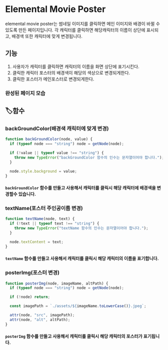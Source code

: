 # Elemental Movie Poster
elemental movie poster는 썸네일 이미지를 클릭하면 메인 이미지와 배경이 바뀔 수 있도록 만든 페이지입니다. 각 캐릭터를 클릭하면 해당캐릭터의 이름이 상단에 표시되고, 배경색 또한 캐릭터에 맞게 변경됩니다.

## 기능
1. 사용자가 캐릭터를 클릭하면 캐릭터의 이름을 화면 상단에 표기시킨다.
2. 클릭한 캐릭터 포스터의 배경색이 해당의 색상으로 변경되게한다.
3. 클릭한 포스터가 메인포스터로 변경되게한다.


### 완성된 페이지 모습




## 🏷️함수
### backGroundColor(배경색 캐릭터에 맞게 변경)
```js
function backGroundColor(node, value) {
  if (typeof node === "string") node = getNode(node);

  if (!value || typeof value !== "string") {
    throw new TypeError("backGroundColor 함수의 인수는 문자열이어야 합니다.");
  }

  node.style.background = value;
}
```
#### `backGroundColor` 함수를 만들고 사용해서 캐릭터를 클릭시 해당 캐릭터에 배경색을 변경할수 있습니다. 

### textName(포스터 주인공이름 변경)
```js
function textName(node, text) {
  if (!text || typeof text !== "string") {
    throw new TypeError("textName 함수의 인수는 문자열이어야 합니다.");
  }

  node.textContent = text;
}
```
#### `textName` 함수를 만들고 사용해서 캐릭터를 클릭시 해당 캐릭터의 이름을 표기합니다. 

### posterImg(포스터 변경)
```js
function posterImg(node, imageName, altPath) {
  if (typeof node === "string") node = getNode(node);

  if (!node) return;

  const imagePath = `./assets/${imageName.toLowerCase()}.jpeg`;

  attr(node, "src", imagePath);
  attr(node, "alt", altPath);
}
```
#### `posterImg` 함수를 만들고 사용해서 캐릭터를 클릭시 해당 캐릭터의 포스터가 표기됩니다. 